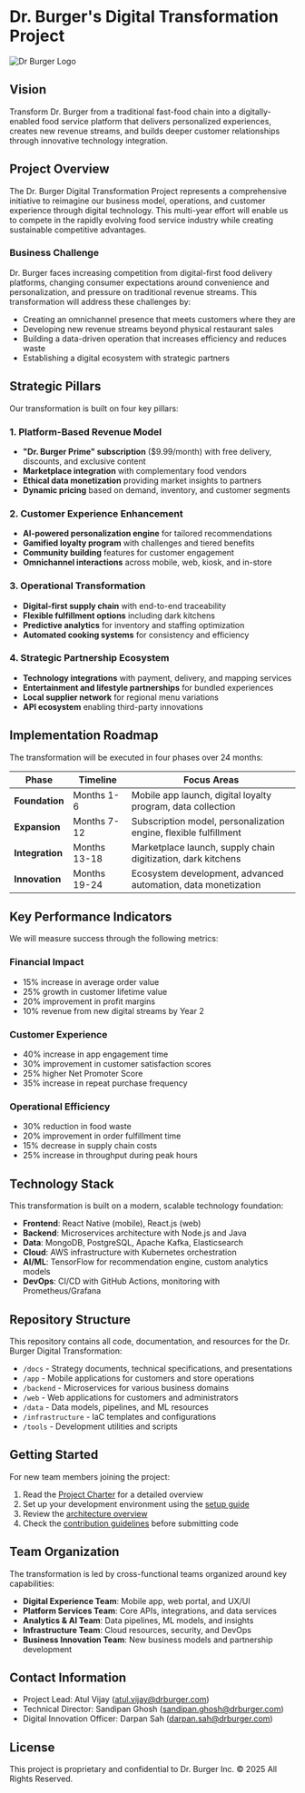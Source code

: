 # Dr. Burger's Digital Transformation Project

![Dr Burger Logo](https://github.com/user-attachments/assets/d5a07bcb-f26c-4ab8-83e7-6935e1473a5a)

## Vision

Transform Dr. Burger from a traditional fast-food chain into a digitally-enabled food service platform that delivers personalized experiences, creates new revenue streams, and builds deeper customer relationships through innovative technology integration.

## Project Overview

The Dr. Burger Digital Transformation Project represents a comprehensive initiative to reimagine our business model, operations, and customer experience through digital technology. This multi-year effort will enable us to compete in the rapidly evolving food service industry while creating sustainable competitive advantages.

### Business Challenge

Dr. Burger faces increasing competition from digital-first food delivery platforms, changing consumer expectations around convenience and personalization, and pressure on traditional revenue streams. This transformation will address these challenges by:

- Creating an omnichannel presence that meets customers where they are
- Developing new revenue streams beyond physical restaurant sales
- Building a data-driven operation that increases efficiency and reduces waste
- Establishing a digital ecosystem with strategic partners

## Strategic Pillars

Our transformation is built on four key pillars:

### 1. Platform-Based Revenue Model

- **"Dr. Burger Prime" subscription** ($9.99/month) with free delivery, discounts, and exclusive content
- **Marketplace integration** with complementary food vendors
- **Ethical data monetization** providing market insights to partners
- **Dynamic pricing** based on demand, inventory, and customer segments

### 2. Customer Experience Enhancement

- **AI-powered personalization engine** for tailored recommendations
- **Gamified loyalty program** with challenges and tiered benefits
- **Community building** features for customer engagement
- **Omnichannel interactions** across mobile, web, kiosk, and in-store

### 3. Operational Transformation

- **Digital-first supply chain** with end-to-end traceability
- **Flexible fulfillment options** including dark kitchens
- **Predictive analytics** for inventory and staffing optimization
- **Automated cooking systems** for consistency and efficiency

### 4. Strategic Partnership Ecosystem

- **Technology integrations** with payment, delivery, and mapping services
- **Entertainment and lifestyle partnerships** for bundled experiences
- **Local supplier network** for regional menu variations
- **API ecosystem** enabling third-party innovations

## Implementation Roadmap

The transformation will be executed in four phases over 24 months:

| Phase | Timeline | Focus Areas |
|-------|----------|-------------|
| **Foundation** | Months 1-6 | Mobile app launch, digital loyalty program, data collection |
| **Expansion** | Months 7-12 | Subscription model, personalization engine, flexible fulfillment |
| **Integration** | Months 13-18 | Marketplace launch, supply chain digitization, dark kitchens |
| **Innovation** | Months 19-24 | Ecosystem development, advanced automation, data monetization |

## Key Performance Indicators

We will measure success through the following metrics:

### Financial Impact
- 15% increase in average order value
- 25% growth in customer lifetime value
- 20% improvement in profit margins
- 10% revenue from new digital streams by Year 2

### Customer Experience
- 40% increase in app engagement time
- 30% improvement in customer satisfaction scores
- 25% higher Net Promoter Score
- 35% increase in repeat purchase frequency

### Operational Efficiency
- 30% reduction in food waste
- 20% improvement in order fulfillment time
- 15% decrease in supply chain costs
- 25% increase in throughput during peak hours

## Technology Stack

This transformation is built on a modern, scalable technology foundation:

- **Frontend**: React Native (mobile), React.js (web)
- **Backend**: Microservices architecture with Node.js and Java
- **Data**: MongoDB, PostgreSQL, Apache Kafka, Elasticsearch
- **Cloud**: AWS infrastructure with Kubernetes orchestration
- **AI/ML**: TensorFlow for recommendation engine, custom analytics models
- **DevOps**: CI/CD with GitHub Actions, monitoring with Prometheus/Grafana

## Repository Structure

This repository contains all code, documentation, and resources for the Dr. Burger Digital Transformation:

- `/docs` - Strategy documents, technical specifications, and presentations
- `/app` - Mobile applications for customers and store operations
- `/backend` - Microservices for various business domains
- `/web` - Web applications for customers and administrators
- `/data` - Data models, pipelines, and ML resources
- `/infrastructure` - IaC templates and configurations
- `/tools` - Development utilities and scripts

## Getting Started

For new team members joining the project:

1. Read the [Project Charter](./docs/strategy/project-charter.md) for a detailed overview
2. Set up your development environment using the [setup guide](./tools/dev-environment/README.md)
3. Review the [architecture overview](./docs/technical/architecture-overview.md)
4. Check the [contribution guidelines](./CONTRIBUTING.md) before submitting code

## Team Organization

The transformation is led by cross-functional teams organized around key capabilities:

- **Digital Experience Team**: Mobile app, web portal, and UX/UI
- **Platform Services Team**: Core APIs, integrations, and data services
- **Analytics & AI Team**: Data pipelines, ML models, and insights
- **Infrastructure Team**: Cloud resources, security, and DevOps
- **Business Innovation Team**: New business models and partnership development

## Contact Information

- Project Lead: Atul Vijay (atul.vijay@drburger.com)
- Technical Director: Sandipan Ghosh (sandipan.ghosh@drburger.com)
- Digital Innovation Officer: Darpan Sah (darpan.sah@drburger.com)

## License

This project is proprietary and confidential to Dr. Burger Inc. © 2025 All Rights Reserved.
